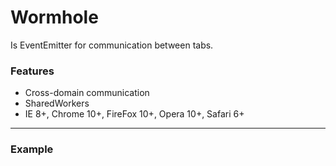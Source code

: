 # Wormhole
Is EventEmitter for communication between tabs.


### Features
 * Cross-domain communication
 * SharedWorkers
 * IE 8+, Chrome 10+, FireFox 10+, Opera 10+, Safari 6+


---


### Example
